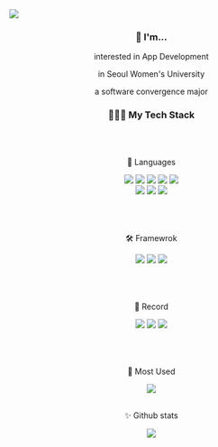 <img src="https://capsule-render.vercel.app/api?type=transparent&color=auto&height=300&section=header&text=nakyung's%20Github!&fontSize=90&fontColor=7F52FF" />

<div align="center">
	<h3>👤 I'm... </h3>
	<p>interested in App Development</p>
	<p>in Seoul Women's University</p>
	<p>a software convergence major</p>
</div>

<div align="center">
	<h3>👩🏻‍💻 My Tech Stack </h3>
	<br><br>
	<p>🔡 Languages </p>
</div>

<div align="center">
	<img src="https://img.shields.io/badge/Kotlin-7F52FF?style=flat&logo=Kotlin&logoColor=white" />	
	<img src="https://img.shields.io/badge/Swift-F05138?style=flat&logo=Swift&logoColor=white" />
	<img src="https://img.shields.io/badge/PHP-777BB4?style=flat&logo=Swift&logoColor=white" />
	<img src="https://img.shields.io/badge/JAVA-4B4B77?style=flat&logo=JAVA&logoColor=white" />
	<img src="https://img.shields.io/badge/CSS-1572B6?style=flat&logo=CSS3&logoColor=white" />
	<br>
	<img src="https://img.shields.io/badge/Python-3776AB?style=flat&logo=Python&logoColor=white" />
	<img src="https://img.shields.io/badge/HTML5-E34F26?style=flat&logo=HTML5&logoColor=white" />
	<img src="https://img.shields.io/badge/C++-00599C?style=flat&logo=C++&logoColor=white" />
</div>
<br><br><br>
<div align=center>
	<p>🛠️ Framewrok </p>
	<img src="https://img.shields.io/badge/Android Studio-3DDC84?style=flat&logo=Android Studio&logoColor=white" />
	<img src="https://img.shields.io/badge/Xcode-147EFB?style=flat&logo=Xcode&logoColor=white" />
	<img src="https://img.shields.io/badge/Visual Studio Code-007ACC?style=flat&logo=Visual Studio Code&logoColor=white" />
</div>
<br><br><br>
<div align=center>
	<p>📝 Record </p>
	<a href="https://github.com/nakyung128"><img src="https://img.shields.io/badge/Github-181717?style=flat&logo=Github&logoColor=white" /></a>
	<a href="https://p-rogramming.tistory.com"><img src="https://img.shields.io/badge/Tistory-181717?style=flat&logo=Tistory&logoColor=white" /></a>
	<a href="https://basalt-barberry-0ae.notion.site/ec9d0e1f28d845bd84bca180bb8d5e2e?v=36da809f387a4e2795d6881ab00f450b"><img src="https://img.shields.io/badge/Notion-181717?style=flat&logo=Notion&logoColor=white" /></a>
</div>
<br><br><br>
<div align="center">
	<p>🫶 Most Used</p>
	<img src="https://github-readme-stats.vercel.app/api/top-langs/?username=nakyung128&layout=compact"><br><br>
	<p>✨ Github stats</p>
	<img src="https://github-readme-stats.vercel.app/api?username=nakyung128&show_icons=true">
</div>
